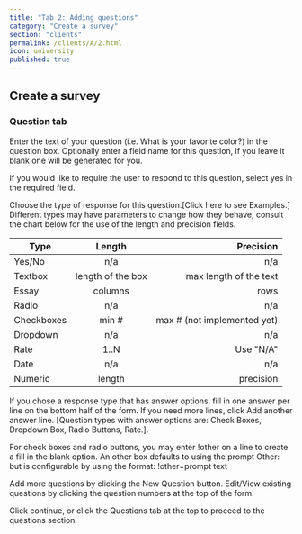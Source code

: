 ```yaml
---
title: "Tab 2: Adding questions"
category: "Create a survey"
section: "clients"
permalink: /clients/A/2.html
icon: university
published: true
---
```


## Create a survey

### Question tab

Enter the text of your question (i.e. What is your favorite color?) in the question box. Optionally enter a field name for this question, if you leave it blank one will be generated for you.

If you would like to require the user to respond to this question, select yes in the required field.

Choose the type of response for this question.[Click here to see Examples.] Different types may have parameters to change how they behave, consult the chart below for the use of the length and precision fields.


| Type        | Length           | Precision  |
| ------------- |:-------------:| -----:|
| Yes/No      | n/a	 | n/a |
| Textbox      | length of the box      |   max length of the text |
| Essay | columns      |    rows |
| Radio	| n/a	| n/a
| Checkboxes	| min #	| max # (not implemented yet)
| Dropdown	| n/a	| n/a
| Rate |	1..N |	Use "N/A"
| Date |	n/a |	n/a
| Numeric	 |length |	precision


If you chose a response type that has answer options, fill in one answer per line on the bottom half of the form. If you need more lines, click Add another answer line. [Question types with answer options are: Check Boxes, Dropdown Box, Radio Buttons, Rate.].

For check boxes and radio buttons, you may enter !other on a line to create a fill in the blank option. An other box defaults to using the prompt Other: but is configurable by using the format: !other=prompt text

Add more questions by clicking the New Question button. Edit/View existing questions by clicking the question numbers at the top of the form.

Click continue, or click the Questions tab at the top to proceed to the questions section.
